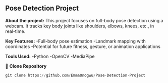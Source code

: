 ## Pose Detection Project

**About the project:**
This project focuses on full-body pose detection using a webcam. It tracks key body joints like shoulders, elbows, knees, etc., in real-time.

 **Key Features:**
-Full-body pose estimation
-Landmark mapping with coordinates
-Potential for future fitness, gesture, or animation applications

 **Tools Used:**
-Python
-OpenCV
-MediaPipe

🔗 **Clone Repository**
```python
git clone https://github.com/EmmaOnogwu/Pose-Detection-Project
```


